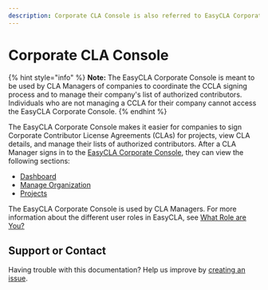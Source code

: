 ```yaml
---
description: Corporate CLA Console is also referred to EasyCLA Corporate Console.
---
```


# Corporate CLA Console

{% hint style="info" %}
**Note:** The EasyCLA Corporate Console is meant to be used by CLA Managers of companies to coordinate the CCLA signing process and to manage their company's list of authorized contributors. Individuals who are not managing a CCLA for their company cannot access the EasyCLA Corporate Console.
{% endhint %}

The EasyCLA Corporate Console makes it easier for companies to sign Corporate Contributor License Agreements \(CLAs\) for projects, view CLA details, and manage their lists of authorized contributors. After a CLA Manager signs in to the [EasyCLA Corporate Console](https://organization.lfx.linuxfoundation.org/company/dashboard), they can view the following sections:

* [Dashboard](dashboard.md)
* [Manage Organization](manage-organization.md)
* [Projects](projects/)

The EasyCLA Corporate Console is used by CLA Managers. For more information about the different user roles in EasyCLA, see [What Role are You?](../easycla/getting-started/#what-role-are-you)

## Support or Contact

Having trouble with this documentation? Help us improve by [creating an issue](https://github.com/communitybridge/docs/issues).

